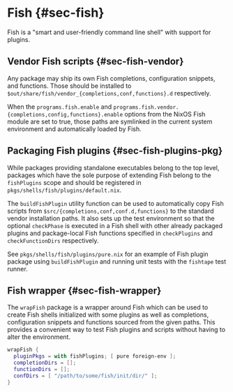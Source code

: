 # Fish {#sec-fish}

Fish is a "smart and user-friendly command line shell" with support for plugins.

## Vendor Fish scripts {#sec-fish-vendor}

Any package may ship its own Fish completions, configuration snippets, and
functions. Those should be installed to
`$out/share/fish/vendor_{completions,conf,functions}.d` respectively.

When the `programs.fish.enable` and
`programs.fish.vendor.{completions,config,functions}.enable` options from the
NixOS Fish module are set to true, those paths are symlinked in the current
system environment and automatically loaded by Fish.

## Packaging Fish plugins {#sec-fish-plugins-pkg}

While packages providing standalone executables belong to the top level,
packages which have the sole purpose of extending Fish belong to the
`fishPlugins` scope and should be registered in
`pkgs/shells/fish/plugins/default.nix`.

The `buildFishPlugin` utility function can be used to automatically copy Fish
scripts from `$src/{completions,conf,conf.d,functions}` to the standard vendor
installation paths. It also sets up the test environment so that the optional
`checkPhase` is executed in a Fish shell with other already packaged plugins
and package-local Fish functions specified in `checkPlugins` and
`checkFunctionDirs` respectively.

See `pkgs/shells/fish/plugins/pure.nix` for an example of Fish plugin package
using `buildFishPlugin` and running unit tests with the `fishtape` test runner.

## Fish wrapper {#sec-fish-wrapper}

The `wrapFish` package is a wrapper around Fish which can be used to create
Fish shells initialized with some plugins as well as completions, configuration
snippets and functions sourced from the given paths. This provides a convenient
way to test Fish plugins and scripts without having to alter the environment.

```nix
wrapFish {
  pluginPkgs = with fishPlugins; [ pure foreign-env ];
  completionDirs = [];
  functionDirs = [];
  confDirs = [ "/path/to/some/fish/init/dir/" ];
}
```
